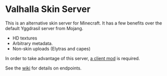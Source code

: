 # Valhalla Skin Server

This is an alternative skin server for Minecraft. It has a few benefits over
 the default Yggdrasil server from Mojang.

 - HD textures
 - Arbitrary metadata.
 - Non-skin uploads (Elytras and capes)

In order to take advantage of this server, [a client mod](https://github.com/MineLittlePony/HDSkins) is required.

See the [wiki](https://github.com/killjoy1221/ValhallaSkinServer/wiki) for details on endpoints.
